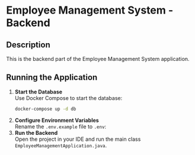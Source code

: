 # Employee Management System - Backend

## Description  
This is the backend part of the Employee Management System application.

## Running the Application

1. **Start the Database**  
   Use Docker Compose to start the database:  
   ```bash
   docker-compose up -d db
2. **Configure Environment Variables**  
    Rename the `.env.example` file to `.env`:
3. **Run the Backend**  
    Open the project in your IDE and run the main class `EmployeeManagementApplication.java`.
